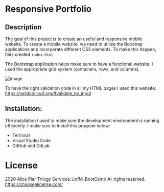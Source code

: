 # Responsive Portfolio


## Description

The goal of this project is to create an useful and responsive mobile website. To create a mobile website, we need to utilize the Boostrap applications and incorporate different CSS elements. To make this happen, files created `index.html`

The  Bootstrap application helps make sure to have a functional website. I  used the appropriate grid system (containers, rows, and columns).

![image](./Assets/images/images.png)


To have the right validation code in all my HTML pages I used this website: https://validator.w3.org/#validate_by_input


## Installation:

The installation I used to make sure the development environment is running efficiently. I make sure to install this program below:

* Terminal
* Visual Studio Code
* GitHub and GitLab



# License 

2020 Alice Piar Trilogy Services_UofM_BootCamp  All rights reserved.
https://choosealicense.com/
